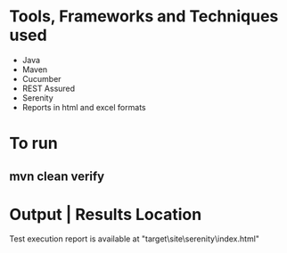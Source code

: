 # Tools, Frameworks and Techniques used
- Java
- Maven
- Cucumber
- REST Assured
- Serenity
- Reports in html and excel formats



# To run
## mvn clean verify


# Output | Results Location

Test execution report is available at "target\site\serenity\index.html"


